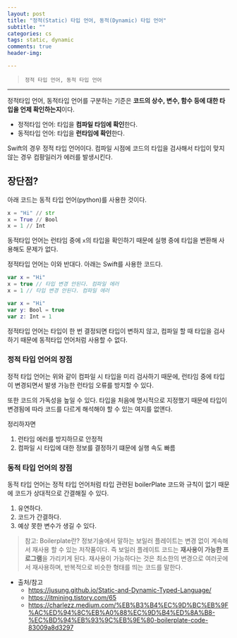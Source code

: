 ```yaml
---  
layout: post  
title: "정적(Static) 타입 언어, 동적(Dynamic) 타입 언어"  
subtitle: ""  
categories: cs
tags: static, dynamic
comments: true  
header-img: 

---  
```

  
> `정적 타입 언어, 동적 타입 언어`  

---

정적타입 언어, 동적타입 언어를 구분하는 기준은 **코드의 상수, 변수, 함수 등에 대한 타입을 언제 확인하는지**이다. 

* 정적타입 언어: 타입을 **컴파일 타임에 확인**한다.
* 동적타입 언어: 타입을 **런타임에 확인**한다.

Swift의 경우 정적 타입 언어이다. 컴파일 시점에 코드의 타입을 검사해서 타입이 맞지 않는 경우 컴팡일러가 에러를 발생시킨다.

## 장단점?

아래 코드는 동적 타입 언어(python)를 사용한 것이다.

```python
x = "Hi" // str
x = True // Bool
x = 1 // Int
```

동적타입 언어는 런타임 중에 `x`의 타입을 확인하기 때문에 실행 중에 타입을 변환해 사용해도 문제가 없다.

정적타입 언어는 이와 반대다. 아래는 Swift를 사용한 코드다.

```swift
var x = "Hi"
x = true // 타입 변경 안된다. 컴파일 에러
x = 1 // 타입 변경 안된다. 컴파일 에러

var x = "Hi"
var y: Bool = true
var z: Int = 1
```
정적타입 언어는 타입이 한 번 결정되면 타입이 변하지 않고, 컴파일 할 때 타입을 검사하기 때문에 동적타입 언어처럼 사용할 수 없다. 

### 정적 타입 언어의 장점

정적 타입 언어는 위와 같이 컴파일 시 타입을 미리 검사하기 때문에, 런타임 중에 타입이 변경되면서 발생 가능한 런타임 오류를 방지할 수 있다. 

또한 코드의 가독성을 높일 수 있다. 타입을 처음에 명시적으로 지정했기 때문에 타입이 변경됨에 따라 코드를 다르게 해석해야 할 수 있는 여지를 없앤다.

정리하자면

1. 런타임 에러를 방지하므로 안정적
2. 컴파일 시 타입에 대한 정보를 결정하기 떄문에 실행 속도 빠름

### 동적 타입 언어의 장점

동적 타입 언어는 정적 타입 언어처럼 타입 관련된 boilerPlate 코드와 규칙이 없기 때문에 코드가 상대적으로 간결해질 수 있다. 

1. 유연하다. 
2. 코드가 간결하다.
3. 예상 못한 변수가 생길 수 있다.

> 참고: Boilerplate란?
> 정보기술에서 말하는 보일러 플레이트는 변경 없이 계속해서 재사용 할 수 있는 저작품이다. 즉 보일러 플레이트 코드는 **재사용이 가능한 프로그램**을
> 가리키게 된다. 재사용이 가능하다는 것은 최소한의 변경으로 여러곳에서 재사용하며, 반복적으로 비슷한 형태를 띄는 코드를 말한다.

* 출처/참고
  * https://jusung.github.io/Static-and-Dynamic-Typed-Language/
  * https://itmining.tistory.com/65
  * https://charlezz.medium.com/%EB%B3%B4%EC%9D%BC%EB%9F%AC%ED%94%8C%EB%A0%88%EC%9D%B4%ED%8A%B8-%EC%BD%94%EB%93%9C%EB%9E%80-boilerplate-code-83009a8d3297
